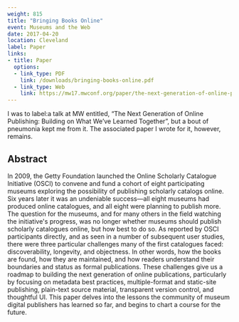 ```yaml
---
weight: 815
title: "Bringing Books Online"
event: Museums and the Web
date: 2017-04-20
location: Cleveland
label: Paper
links:
- title: Paper
  options:
  - link_type: PDF
    link: /downloads/bringing-books-online.pdf
  - link_type: Web
    link: https://mw17.mwconf.org/paper/the-next-generation-of-online-publishing-building-on-what-weve-learned-together/
---
```


I was to label:a talk at MW entitled, “The Next Generation of Online Publishing: Building on What We’ve Learned Together”, but a bout of pneumonia kept me from it. The associated paper I wrote for it, however, remains.

## Abstract

In 2009, the Getty Foundation launched the Online Scholarly Catalogue Initiative (OSCI) to convene and fund a cohort of eight participating museums exploring the possibility of publishing scholarly catalogs online. Six years later it was an undeniable success—all eight museums had produced online catalogues, and all eight were planning to publish more. The question for the museums, and for many others in the field watching the initiative's progress, was no longer whether museums should publish scholarly catalogues online, but how best to do so. As reported by OSCI participants directly, and as seen in a number of subsequent user studies, there were three particular challenges many of the first catalogues faced: discoverability, longevity, and objectness. In other words, how the books are found, how they are maintained, and how readers understand their boundaries and status as formal publications. These challenges give us a roadmap to building the next generation of online publications, particularly by focusing on metadata best practices, multiple-format and static-site publishing, plain-text source material, transparent version control, and thoughtful UI. This paper delves into the lessons the community of museum digital publishers has learned so far, and begins to chart a course for the future.
